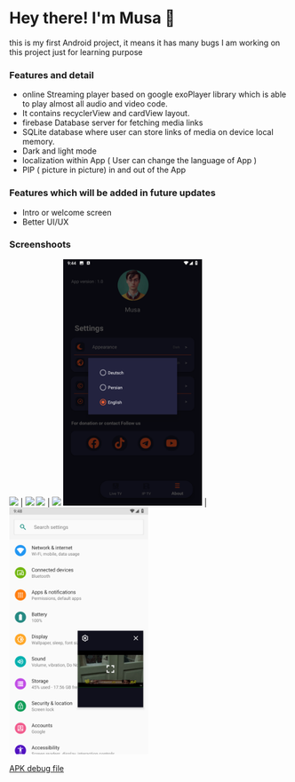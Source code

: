<h1> Hey there! I'm Musa 👋 </h1>
this is my first Android project, it means it has many bugs 
I am working on this project just for learning purpose 
<h3> Features and detail </h3>

- online Streaming player based on google exoPlayer library which is able to play almost all audio and video code.
- It contains recyclerView and cardView layout.
- firebase  Database server for fetching media links
- SQLite database where user can store links of media on device local memory.
- Dark and light mode
- localization within App ( User can change the language of App )
- PIP ( picture in picture) in and out of the App

<h3> Features which will be added in future updates </h3>


- Intro or welcome screen
- Better UI/UX

<h3> Screenshoots</h3>
  
<img src="https://github.com/forotan1/LiveTVStreamer/blob/master/Screenshot_20240327-214144.png" width="250"> | <img src="https://github.com/forotan1/LiveTVStreamer/blob/master/Screenshot_20230710-174810.png" width="250">
<img src="https://github.com/forotan1/LiveTVStreamer/blob/master/Screenshot_20230710-174949.png" width="250"> | <img src="https://github.com/forotan1/LiveTVStreamer/blob/master/Screenshot_20230710-174849.png" width="250">
<img src="https://github.com/forotan1/StreamingPlayer/blob/master/Screenshot_20240327-214405.png" width="250"> | <img src="https://github.com/forotan1/StreamingPlayer/blob/master/pip.png" width="250">

 [APK debug file ]( https://github.com/forotan1/LiveTVStreamer/blob/master/app-debug.apk)

